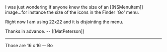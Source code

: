 I was just wondering if anyone knew the size of an [[NSMenuItem]] image...for instance the size of the icons in the Finder 'Go' menu.

Right now I am using 22x22 and it is disjointing the menu.

Thanks in advance. -- [[MatPeterson]]

----

Those are 16 x 16 -- Bo